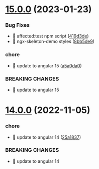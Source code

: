# [15.0.0](https://github.com/avivharuzi/ngx-skeleton/compare/14.0.0...15.0.0) (2023-01-23)

### Bug Fixes

- 🐛 affected:test npm script ([419d3de](https://github.com/avivharuzi/ngx-skeleton/commit/419d3dea6ff28691c3412d56db88ff07411a9a6c))
- 🐛 ngx-skeleton-demo styles ([8bb5de9](https://github.com/avivharuzi/ngx-skeleton/commit/8bb5de962297ba77d1177a4269480b55a6895fc3))

### chore

- 🤖 update to angular 15 ([a5a0da0](https://github.com/avivharuzi/ngx-skeleton/commit/a5a0da0a5270d561bfa970dc514a0fae4d89cee9))

### BREAKING CHANGES

- 🧨 update to angular 15

# [14.0.0](https://github.com/avivharuzi/ngx-skeleton/compare/13.0.0...14.0.0) (2022-11-05)

### chore

- 🤖 update to angular 14 ([25a1837](https://github.com/avivharuzi/ngx-skeleton/commit/25a18379abde40b5bd48f872a75450dbb57162f9))

### BREAKING CHANGES

- 🧨 update to angular 14
